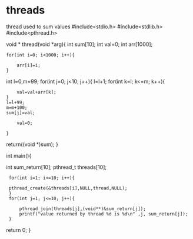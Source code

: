 # threads
thread used to sum values
#include<stdio.h>
#include<stdlib.h>
#include<pthread.h>

void * thread(void *arg){
int sum[10];
int val=0;
int arr[1000];

    for(int i=0; i<1000; i++){

        arr[i]=i;
    }
int l=0,m=99;
    for(int j=0; j<10; j++){
l=l+1;
	for(int k=l; k<=m; k++){

	    val=val+arr[k];
	}  
	l=l+99;
	m=m+100;
	sum[j]=val;

        val=0;

    }
return((void *)sum);
}

int main(){

int sum_return[10];
        pthread_t threads[10];

     for(int i=1; i<=10; i++){

	 pthread_create(&threads[i],NULL,thread,NULL);
     }
     for(int j=1; j<=10; j++){

         pthread_join(threads[j],(void**)&sum_return[j]);
         printf("value returned by thread %d is %d\n" ,j, sum_return[j]);
     }
    
return 0;
}
